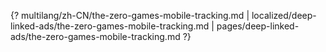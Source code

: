 {? multilang/zh-CN/the-zero-games-mobile-tracking.md | localized/deep-linked-ads/the-zero-games-mobile-tracking.md | pages/deep-linked-ads/the-zero-games-mobile-tracking.md ?}
